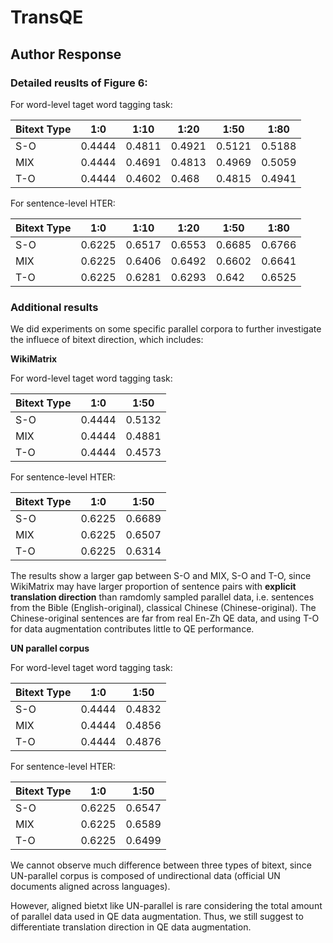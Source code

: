# TransQE
## Author Response

### Detailed reuslts of Figure 6:

For word-level taget word tagging task:

| Bitext Type | 1:0    | 1:10   | 1:20   | 1:50   | 1:80   |
|-------------|--------|--------|--------|--------|--------|
| S-O         | 0.4444 | 0.4811 | 0.4921 | 0.5121 | 0.5188 |
| MIX         | 0.4444 | 0.4691 | 0.4813 | 0.4969 | 0.5059 |
| T-O         | 0.4444 | 0.4602 | 0.468  | 0.4815 | 0.4941 |

For sentence-level HTER:

| Bitext Type | 1:0    | 1:10   | 1:20   | 1:50   | 1:80   |
|-------------|--------|--------|--------|--------|--------|
| S-O         | 0.6225 | 0.6517 | 0.6553 | 0.6685 | 0.6766 |
| MIX         | 0.6225 | 0.6406 | 0.6492 | 0.6602 | 0.6641 |
| T-O         | 0.6225 | 0.6281 | 0.6293  | 0.642 | 0.6525 |

### Additional results
We did experiments on some specific parallel corpora to further investigate the influece of bitext direction, which includes:

**WikiMatrix**

For word-level taget word tagging task:

| Bitext Type | 1:0    | 1:50   | 
|-------------|--------|--------|
| S-O         | 0.4444 | 0.5132 | 
| MIX         | 0.4444 | 0.4881 | 
| T-O         | 0.4444 | 0.4573 | 

For sentence-level HTER:

| Bitext Type | 1:0    | 1:50   | 
|-------------|--------|--------|
| S-O         | 0.6225 | 0.6689 | 
| MIX         | 0.6225 | 0.6507 | 
| T-O         | 0.6225 | 0.6314 | 

The results show a larger gap between S-O and MIX, S-O and T-O, since WikiMatrix may have larger proportion of sentence pairs with **explicit translation direction** than ramdomly sampled parallel data, i.e. sentences from the Bible (English-original), classical Chinese (Chinese-original). The Chinese-original sentences are far from real En-Zh QE data, and using T-O for data augmentation contributes little to QE performance.

**UN parallel corpus**

For word-level taget word tagging task:

| Bitext Type | 1:0    | 1:50   | 
|-------------|--------|--------|
| S-O         | 0.4444 | 0.4832 | 
| MIX         | 0.4444 | 0.4856 | 
| T-O         | 0.4444 | 0.4876 | 

For sentence-level HTER:

| Bitext Type | 1:0    | 1:50   | 
|-------------|--------|--------|
| S-O         | 0.6225 | 0.6547 | 
| MIX         | 0.6225 | 0.6589 | 
| T-O         | 0.6225 | 0.6499 | 

We cannot observe much difference between three types of bitext, since UN-parallel corpus is composed of undirectional data (official UN documents aligned across languages).

However, aligned bietxt like UN-parallel is rare considering the total amount of parallel data used in QE data augmentation. Thus, we still suggest to differentiate translation direction in QE data augmentation.
